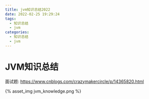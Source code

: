 ```yaml
---
title: jvm知识总结2022
date: 2022-02-25 19:29:24
tags:
  - 知识总结
  - jvm
categories:
  - 知识总结
  - jvm
---
```


# JVM知识总结

面试题: https://www.cnblogs.com/crazymakercircle/p/14365820.html

{% asset_img jvm_knowledge.png %}
